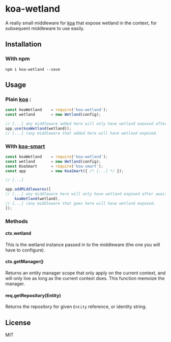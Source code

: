 # koa-wetland
A really small middleware for [koa](https://koajs.com) that expose wetland in the context, for subsequent middleware to use easily.

## Installation
### With npm
`npm i koa-wetland --save`

## Usage
### Plain [koa](https://koajs.com) :
```js
const koaWetland    = require('koa-wetland');
const wetland       = new Wetland(config);

// [...] any middleware added here will only have wetland exposed after awaiting next
app.use(koaWetland(wetland));
// [...] (any middleware that added here will have wetland exposed.
```

### With [koa-smart](https://github.com/ysocorp/koa-smart)
```js
const koaWetland    = require('koa-wetland');
const wetland       = new Wetland(config);
const KoaSmart      = require('koa-smart');
const app           = new KoaSmart({ /* [...] */ });

// [...]

app.addMiddlewares([
// [...] any middleware here will only have wetland exposed after awaiting next
    koaWetland(wetland),
// [...] (any middleware that goes here will have wetland exposed.
]);
```

### Methods
#### ctx.wetland
This is the wetland instance passed in to the middleware (the one you will have to configure).

#### ctx.getManager()
Returns an entity manager scope that only apply on the current context, 
and will only live as long as the current context does.
This function memoize the manager.

#### req.getRepository(Entity)
Returns the repository for given `Entity` reference, or identity string.

## License
MIT 